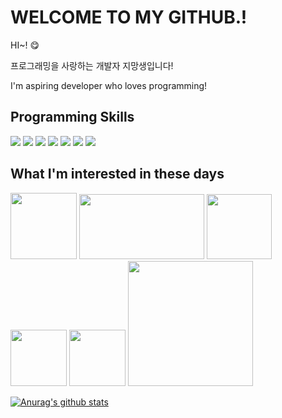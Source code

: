

# WELCOME TO MY GITHUB.!

HI~! 😋

<p>프로그래밍을 사랑하는 개발자 지망생입니다!</p>
<p>I'm aspiring developer who loves programming!</p>

## Programming  Skills
<p>
<a id="skills">
<img src="https://img.shields.io/badge/JavaScript-F7DF1E?style=flat-square&logo=JavaScript&logoColor=black"/>
<img src="https://img.shields.io/badge/TypeScript-3178C6?style=flat-square&logo=TypeScript&logoColor=white"/>
<img src="https://img.shields.io/badge/PHP-777BB4?style=flat-square&logo=PHP&logoColor=white"/>
<img src="https://img.shields.io/badge/Android-3DDC84?style=flat-square&logo=Android&logoColor=white"/>
<img src="https://img.shields.io/badge/Java-007396?style=flat-square&logo=Java&logoColor=white"/>
<img src="https://img.shields.io/badge/Python-3776AB?style=flat-square&logo=Python&logoColor=white"/>
<img src="https://img.shields.io/badge/.NET-512BD4?style=flat-square&logo=.NET&logoColor=white"/>
  </a>
</p>

## What I'm interested in these days
<p>
  <a id="intersted1">
<img src="https://jundev.me/github/main_readme/web3" height=106>
<img src="https://cdn-ssl-devio-img.classmethod.jp/wp-content/uploads/2019/01/react.jpg" width=200 height=104>
<img src="https://www.gcreddy.com/wp-content/uploads/2021/08/Selenium-Tutorial-1.png" height=104
     </a><a id="intersted2">
<img src="https://jundev.me/github/main_readme/discordjs" height=90>
<img src="https://devs.powernukkit.org/assets/images/powernukkit-top-logo.png" height=90>
<img src="https://jundev.me/github/main_readme/pocketmine" width=200>
  </a>
</p>

[![Anurag's github stats](https://github-readme-stats.vercel.app/api?username=JunDev76)](https://github.com/JunDev76/github-readme-stats)
